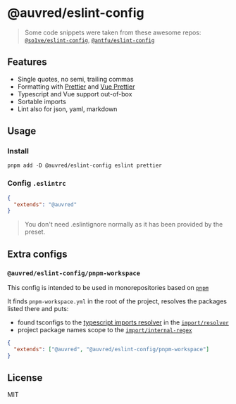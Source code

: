 # @auvred/eslint-config

> Some code snippets were taken from these awesome repos: [`@so1ve/eslint-config`](https://github.com/so1ve/eslint-config), [`@antfu/eslint-config`](https://github.com/antfu/eslint-config)

## Features
- Single quotes, no semi, trailing commas
- Formatting with [Prettier](https://github.com/prettier/prettier) and [Vue Prettier](https://github.com/meteorlxy/eslint-plugin-prettier-vue)
- Typescript and Vue support out-of-box
- Sortable imports
- Lint also for json, yaml, markdown

## Usage
### Install
```
pnpm add -D @auvred/eslint-config eslint prettier
```

### Config `.eslintrc`
```json
{
  "extends": "@auvred"
}
```
> You don't need .eslintignore normally as it has been provided by the preset.

## Extra configs
### `@auvred/eslint-config/pnpm-workspace`

This config is intended to be used in monorepositories based on [`pnpm`](https://github.com/pnpm/pnpm)

It finds `pnpm-workspace.yml` in the root of the project, resolves the packages listed there and puts:
- found tsconfigs to the [typescript imports resolver](https://github.com/import-js/eslint-import-resolver-typescript) in the [`import/resolver`](https://github.com/import-js/eslint-plugin-import#importresolver) 
- project package names scope to the [`import/internal-regex`](https://github.com/import-js/eslint-plugin-import#importinternal-regex)
```json
{
  "extends": ["@auvred", "@auvred/eslint-config/pnpm-workspace"]
}
```

## License
MIT
